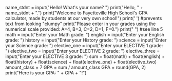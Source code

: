 name_stdnt = input("Hello! What's your name? ")
print("Hello, " + name_stdnt + ".")
print("Welcome to Fayetteville High School's GPA calculator, made by students at our very own school!")
print('       ') #prevents text from looking "clumpy"
print("Please enter in your grades using the numerical scale provided: A=4, B=3, C=2, D=1, F=0.")
print("                ") #see line 5
math = input("Enter your Math grade: ")
english = input("Enter your English grade: ")
history = input("Enter your History grade: ")
science = input("Enter your Science grade: ")
elective_one = input("Enter your ELECTIVE 1 grade: ")
elective_two = input("Enter your ELECTIVE 2 grade: ")
elective_three = input("Enter your ELECTIVE 3 grade: ")
sum = float(math) + float(english) + float(history) + float(science) + float(elective_one) + float(elective_two)
amount_class = 7
GPA = sum / amount_class
GPA = round(GPA, 2)
print("Here is your GPA: " + GPA + "!")
